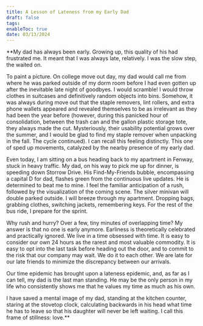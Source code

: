 ```yaml
---
title: A Lesson of Lateness from my Early Dad
draft: false
tags: 
enableToc: true
date: 03/13/2024
---
```


**My dad has always been early. Growing up, this quality of his had frustrated me. It meant that I was always late, relatively. I was the slow step, the waited on. 

  
  

To paint a picture. On college move out day, my dad would call me from where he was parked outside of my dorm room before I had even gotten up after the inevitable late night of goodbyes. I would scramble! I would throw clothes in suitcases and definitively random objects into bins. Somehow, it was always during move out that the staple removers, lint rollers, and extra phone wallets appeared and revealed themselves to be as irrelevant as they had been the year before (however, during this panicked hour of consolidation, between the trash can and the gallon plastic storage tote, they always made the cut. Mysteriously, their usability potential grows over the summer, and I would be glad to find my staple remover when unpacking in the fall. The cycle continued). I can recall this feeling distinctly. This one of sped up movements, catalyzed by the nearby presence of my early dad. 

  
  

Even today, I am sitting on a bus heading back to my apartment in Fenway, stuck in heavy traffic. My dad, on his way to pick me up for dinner, is speeding down Storrow Drive. His Find-My-Friends bubble, encompassing a capital D for dad, flashes green from the continuous live updates. He is determined to beat me to mine. I feel the familiar anticipation of a rush, followed by the visualization of the coming scene. The silver minivan will double parked outside. I will breeze through my apartment. Dropping bags, grabbing clothes, switching jackets, remembering keys. For the rest of the bus ride, I prepare for the sprint. 

  
  

Why rush and hurry? Over a few, tiny minutes of overlapping time? My answer is that no one is early anymore. Earliness is theoretically celebrated and practically ignored. We live in a time obsessed with time. It is easy to consider our own 24 hours as the rarest and most valuable commodity. It is easy to opt into the last task before heading out the door, and to commit to the risk that our company may wait. We do it to each other. We are late for our late friends to minimize the discrepancy between our arrivals. 

  
  

Our time epidemic has brought upon a lateness epidemic, and, as far as I can tell, my dad is the last man standing. He may be the only person in my life who consistently shows me that he values my time as much as his own. 

  
  

I have saved a mental image of my dad, standing at the kitchen counter, staring at the stovetop clock, calculating backwards in his head what time he has to leave so that his daughter will never be left waiting. I call this frame of stillness: love.**